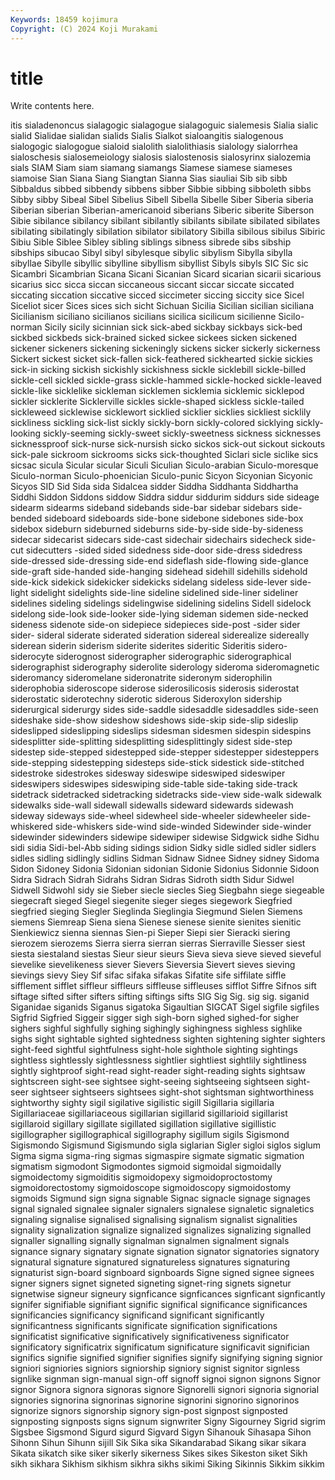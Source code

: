 ```yaml
---
Keywords: 18459 kojimura
Copyright: (C) 2024 Koji Murakami
---
```


# title

Write contents here.



itis sialadenoncus sialagogic sialagogue
sialagoguic sialemesis Sialia sialic sialid Sialidae sialidan sialids Sialis Sialkot
sialoangitis sialogenous sialogogic sialogogue sialoid sialolith sialolithiasis sialology sialorrhea sialoschesis
sialosemeiology sialosis sialostenosis sialosyrinx sialozemia sials SIAM Siam siam siamang
siamangs Siamese siamese siameses siamoise Sian Siana Siang Siangtan Sianna
Sias siauliai Sib sib sibb Sibbaldus sibbed sibbendy sibbens sibber
Sibbie sibbing sibboleth sibbs Sibby sibby Sibeal Sibel Sibelius Sibell
Sibella Sibelle Siber Siberia siberia Siberian siberian Siberian-americanoid siberians Siberic
siberite Siberson Sibie sibilance sibilancy sibilant sibilantly sibilants sibilate sibilated
sibilates sibilating sibilatingly sibilation sibilator sibilatory Sibilla sibilous sibilus Sibiric
Sibiu Sible Siblee Sibley sibling siblings sibness sibrede sibs sibship
sibships sibucao Sibyl sibyl sibylesque sibylic sibylism Sibylla sibylla sibyllae
Sibylle sibyllic sibylline sibyllism sibyllist Sibyls sibyls SIC Sic sic
Sicambri Sicambrian Sicana Sicani Sicanian Sicard sicarian sicarii sicarious sicarius
sicc sicca siccan siccaneous siccant siccar siccate siccated siccating siccation
siccative sicced siccimeter siccing siccity sice Sicel Siceliot sicer Sices
sices sich sicht Sichuan Sicilia Sicilian sicilian siciliana Sicilianism siciliano
sicilianos sicilians sicilica sicilicum sicilienne Sicilo-norman Sicily sicily sicinnian sick
sick-abed sickbay sickbays sick-bed sickbed sickbeds sick-brained sicked sickee sickees
sicken sickened sickener sickeners sickening sickeningly sickens sicker sickerly sickerness
Sickert sickest sicket sick-fallen sick-feathered sickhearted sickie sickies sick-in sicking
sickish sickishly sickishness sickle sicklebill sickle-billed sickle-cell sickled sickle-grass sickle-hammed
sickle-hocked sickle-leaved sickle-like sicklelike sickleman sicklemen sicklemia sicklemic sicklepod sickler
sicklerite Sicklerville sickles sickle-shaped sickless sickle-tailed sickleweed sicklewise sicklewort sicklied
sicklier sicklies sickliest sicklily sickliness sickling sick-list sickly sickly-born sickly-colored
sicklying sickly-looking sickly-seeming sickly-sweet sickly-sweetness sickness sicknesses sicknessproof sick-nurse sick-nursish
sicko sickos sick-out sickout sickouts sick-pale sickroom sickrooms sicks sick-thoughted
Siclari sicle siclike sics sicsac sicula Sicular sicular Siculi Siculian
Siculo-arabian Siculo-moresque Siculo-norman Siculo-phoenician Siculo-punic Sicyon Sicyonian Sicyonic Sicyos SID
Sid Sida sida Sidalcea sidder Siddha Siddhanta Siddhartha Siddhi Siddon
Siddons siddow Siddra siddur siddurim siddurs side sideage sidearm sidearms
sideband sidebands side-bar sidebar sidebars side-bended sideboard sideboards side-bone sidebone
sidebones side-box sidebox sideburn sideburned sideburns side-by-side side-by-sideness sidecar sidecarist
sidecars side-cast sidechair sidechairs sidecheck side-cut sidecutters -sided sided sidedness
side-door side-dress sidedress side-dressed side-dressing side-end sideflash side-flowing side-glance side-graft
side-handed side-hanging sidehead sidehill sidehills sidehold side-kick sidekick sidekicker sidekicks
sidelang sideless side-lever side-light sidelight sidelights side-line sideline sidelined side-liner
sideliner sidelines sideling sidelings sidelingwise sidelining sidelins Sidell sidelock sidelong
side-look side-looker side-lying sideman sidemen side-necked sideness sidenote side-on sidepiece
sidepieces side-post -sider sider sider- sideral siderate siderated sideration sidereal
siderealize sidereally siderean siderin siderism siderite siderites sideritic Sideritis sidero-
siderocyte siderognost siderographer siderographic siderographical siderographist siderography siderolite siderology sideroma
sideromagnetic sideromancy sideromelane sideronatrite sideronym siderophilin siderophobia sideroscope siderose siderosilicosis
siderosis siderostat siderostatic siderotechny siderotic siderous Sideroxylon sidership siderurgical siderurgy
sides side-saddle sidesaddle sidesaddles side-seen sideshake side-show sideshow sideshows side-skip
side-slip sideslip sideslipped sideslipping sideslips sidesman sidesmen sidespin sidespins sidesplitter
side-splitting sidesplitting sidesplittingly sidest side-step sidestep side-stepped sidestepped side-stepper sidestepper
sidesteppers side-stepping sidestepping sidesteps side-stick sidestick side-stitched sidestroke sidestrokes sidesway
sideswipe sideswiped sideswiper sideswipers sideswipes sideswiping side-table side-taking side-track sidetrack
sidetracked sidetracking sidetracks side-view side-walk sidewalk sidewalks side-wall sidewall sidewalls
sideward sidewards sidewash sideway sideways side-wheel sidewheel side-wheeler sidewheeler side-whiskered
side-whiskers side-wind side-winded Sidewinder side-winder sidewinder sidewinders sidewipe sidewiper sidewise
Sidgwick sidhe Sidhu sidi sidia Sidi-bel-Abb siding sidings sidion Sidky
sidle sidled sidler sidlers sidles sidling sidlingly sidlins Sidman Sidnaw
Sidnee Sidney sidney Sidoma Sidon Sidoney Sidonia Sidonian sidonian Sidonie
Sidonius Sidonnie Sidoon Sidra Sidrach Sidrah Sidrahs Sidran Sidras Sidroth
sidth Sidur Sidwel Sidwell Sidwohl sidy sie Sieber siecle siecles
Sieg Siegbahn siege siegeable siegecraft sieged Siegel siegenite sieger sieges
siegework Siegfried siegfried sieging Siegler Sieglinda Sieglingia Siegmund Sielen Siemens
siemens Siemreap Siena siena Sienese sienese sienite sienites sienitic Sienkiewicz
sienna siennas Sien-pi Sieper Siepi sier Sieracki siering sierozem sierozems
Sierra sierra sierran sierras Sierraville Siesser siest siesta siestaland siestas
Sieur sieur sieurs Sieva sieva sieve sieved sieveful sievelike sievelikeness
siever Sievers Sieversia Sievert sieves sieving sievings sievy Siey Sif
sifac sifaka sifakas Sifatite sife siffilate siffle sifflement sifflet siffleur
siffleurs siffleuse siffleuses sifflot Siffre Sifnos sift siftage sifted sifter
sifters sifting siftings sifts SIG Sig Sig. sig sig. siganid
Siganidae siganids Siganus sigatoka Sigaultian SIGCAT Sigel sigfile sigfiles Sigfrid
Sigfried Siggeir sigger sigh sigh-born sighed sighed-for sigher sighers sighful
sighfully sighing sighingly sighingness sighless sighlike sighs sight sightable sighted
sightedness sighten sightening sighter sighters sight-feed sightful sightfulness sight-hole sighthole
sighting sightings sightless sightlessly sightlessness sightlier sightliest sightlily sightliness sightly
sightproof sight-read sight-reader sight-reading sights sightsaw sightscreen sight-see sightsee sight-seeing
sightseeing sightseen sight-seer sightseer sightseers sightsees sight-shot sightsman sightworthiness sightworthy
sighty sigil sigilative sigilistic sigill Sigillaria sigillaria Sigillariaceae sigillariaceous sigillarian
sigillarid sigillarioid sigillarist sigillaroid sigillary sigillate sigillated sigillation sigillative sigillistic
sigillographer sigillographical sigillography sigillum sigils Sigismond Sigismondo Sigismund Sigismundo sigla
siglarian Sigler sigloi siglos siglum Sigma sigma sigma-ring sigmas sigmaspire
sigmate sigmatic sigmation sigmatism sigmodont Sigmodontes sigmoid sigmoidal sigmoidally sigmoidectomy
sigmoiditis sigmoidopexy sigmoidoproctostomy sigmoidorectostomy sigmoidoscope sigmoidoscopy sigmoidostomy sigmoids Sigmund sign
signa signable Signac signacle signage signages signal signaled signalee signaler
signalers signalese signaletic signaletics signaling signalise signalised signalising signalism signalist
signalities signality signalization signalize signalized signalizes signalizing signalled signaller signalling
signally signalman signalmen signalment signals signance signary signatary signate signation
signator signatories signatory signatural signature signatured signatureless signatures signaturing signaturist
sign-board signboard signboards Signe signed signee signees signer signers signet
signeted signeting signet-ring signets signetur signetwise signeur signeury signficance signficances
signficant signficantly signifer signifiable signifiant signific significal significance significances significancies
significancy significand significant significantly significantness significants significate signification significations significatist
significative significatively significativeness significator significatory significatrix significatum significature significavit significian
significs signifie signified signifier signifies signify signifying signing signior signiori
signiories signiors signiorship signiory signist signitor signless signlike signman sign-manual
sign-off signoff signoi signon signons Signor signor Signora signora signoras
signore Signorelli signori signoria signorial signories signorina signorinas signorine signorini
signorino signorinos signorize signors signorship signory sign-post signpost signposted signposting
signposts signs signum signwriter Signy Sigourney Sigrid sigrim Sigsbee Sigsmond
Sigurd sigurd Sigvard Sigyn Sihanouk Sihasapa Sihon Sihonn Sihun Sihunn
sijill Sik Sika sika Sikandarabad Sikang sikar sikara Sikata sikatch
sike siker sikerly sikerness Sikes sikes Sikeston siket Sikh sikh
sikhara Sikhism sikhism sikhra sikhs sikimi Siking Sikinnis Sikkim sikkim
